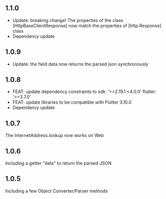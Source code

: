 ## 1.1.0
* Update: breaking change! The properties of the class [HttpBaseClientResponse] now match the properties of [http.Response] class
* Dependency update

## 1.0.9
* Update: the field data now returns the parsed json synchronously

## 1.0.8
* FEAT: update dependency constraints to sdk: '>=2.19.1 <4.0.0' flutter: '>=3.7.0'
* FEAT: update libraries to be compatible with Flutter 3.10.0
* Dependency update

## 1.0.7
The InternetAddress.lookup now works on Web

## 1.0.6

Including a getter "data" to return the parsed JSON

## 1.0.5

Including a few Object Converter/Parser methods
